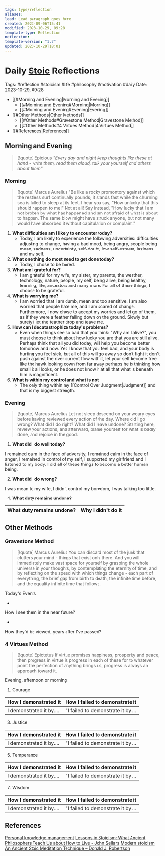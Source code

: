 ```yaml
---
tags: type/reflection
aliases: 
lead: Lead paragraph goes here
created: 2023-09-06T15:41
modified: 2023-10-29, 09:28
template-type: Reflection
Reflection: 1
template-version: "1.7"
updated: 2023-10-29T18:01
---
```



# Daily [Stoic](../SLIP-BOX/Stoicism.md) Reflections

Tags:  #reflection #stoicism #life #philosophy #motivation #daily 
Date: 2023-10-29, 09:28

- [[#Morning and Evening|Morning and Evening]]
	- [[#Morning and Evening#Morning|Morning]]
	- [[#Morning and Evening#Evening|Evening]]
- [[#Other Methods|Other Methods]]
	- [[#Other Methods#Gravestone Method|Gravestone Method]]
	- [[#Other Methods#4 Virtues Method|4 Virtues Method]]
- [[#References|References]]


## Morning and Evening

> [!quote] Epicious 
> _"Every day and night keep thoughts like these at hand - write them, read them aloud, talk your yourself and others about them"_

### Morning

> [!quote] Marcus Aurelius
> "Be like a rocky promontory against which the restless surf continually pounds; it stands fast while the churning sea is lulled to sleep at its feet. I hear you say, "How unlucky that this should happen to me!" Not at all! Say instead, "How lucky that I am not broken by what has happened and am not afraid of what is about to happen. The same blow might have struck anyone, but not many would have absorbed it without capitulation or complaint."

1. **What difficulties am I likely to encounter today?**
	- Today, I am likely to experience the following adversities: difficulties adjusting to change, having a bad mood, being angry, people being mean, sadness, uncertainty, self-doubt, low self-esteem, laziness and my self. 
2. **What one thing do most need to get done today?**
	- Today, I chose to be bored. 
1. **What am I grateful for?**
	- I am grateful for my wife, my sister, my parents, the weather, technology, nature, people, my self, being alive, being healthy, learning, life, ancestors and many more. For all of these things, I choose to be grateful. 
2. **What is worrying me?**
	- I am worried that I am dumb, mean and too sensitive. I am also worried that people hate me, and I am scared of change. Furthermore, I now chose to accept my worries and let go of them, as if they were a feather falling down on the ground. Slowly but surely I let the feather drop and leave me. 
3. **How can I decatastrophize today's problems?**
	- Even when things see so bad that you think: "Why am I alive?", you must choose to think about how lucky you are that you are still alive. Perhaps think that all you did today, will help you become better tomorrow and now. Yes I know that you feel bad, and your body is hurting you feel sick, but all of this will go away so don't fight it don't push against the river current flow with it, let your self become free like the hawk looking down from far away perhaps he is thinking how small it all looks, or he does not know it at all that what is beneath him is magnificent.
4. **What is within my control and what is not**
	- The only thing within my [[Control Over Judgment|Judgment]] and that is my biggest strength. 

### Evening

> [!quote] Marcus Aurelius
> Let not sleep descend on your weary eyes before having reviewed every action of the day. Where did I go wrong? What did I do right? What did I leave undone? Starting here, review your actions, and afterward, blame yourself for what is badly done, and rejoice in the good.

1. **What did I do well today?**

I remained calm in the face of adversity, I remained calm in the face of anger, I remained in control of my self, I supported my girlfriend and I listened to my body. I did all of these things to become a better human being. 

2. **What did I do wrong?**

I was mean to my wife, I didn't control my boredom, I was talking too little. 

4. **What duty remains undone?**

| What duty remains undone? | Why I didn't do it |
| ------------------- | ---------------- |

## Other Methods

### Gravestone Method

> [!quote] Marcus Aurelius
> You can discard most of the junk that clutters your mind - things that exist only there. And you will immediately make vast space for yourself by grasping the whole universe in your thoughts, by contemplating the eternity of time, and by reflecting on the speed with which things change - each part of everything, the brief gap from birth to death, the infinite time before, and the equality infinite time that follows. 

Today's Events 

-

How I see them in the near future? 

-

How they'd be viewed, years after I've passed?

### 4 Virtues Method

> [!quote] Epictetus 
> If virtue promises happiness, prosperity and peace, then progress in virtue is progress in each of these for to whatever point the perfection of anything brings us, progress is always an approach toward it.

Evening, afternoon or morning

1. Courage 

| How I demonstrated it  | How I failed to demonstrate it |
| ------------------- | ---------------- |
| I demonstrated it by....                 | "I failed to demonstrate it by ...              |

3. Justice

| How I demonstrated it  | How I failed to demonstrate it |
| ------------------- | ---------------- |
| I demonstrated it by....                 | "I failed to demonstrate it by ...             

5. Temperance

| How I demonstrated it  | How I failed to demonstrate it |
| ------------------- | ---------------- |
| I demonstrated it by....                 | "I failed to demonstrate it by ...             

7. Wisdom

| How I demonstrated it  | How I failed to demonstrate it |
| ------------------- | ---------------- |
| I demonstrated it by....                 | "I failed to demonstrate it by ...             

## References

[Personal knowledge management](Personal%20knowledge%20management.md)
[Lessons in Stoicism: What Ancient Philosophers Teach Us about How to Live - John Sellars](https://books.google.cz/books/about/Lessons_in_Stoicism.html?id=ky84zQEACAAJ&redir_esc=y)
[Modern stoicism](https://modernstoicism.com/)
[An Ancient Stoic Meditation Technique – Donald J. Robertson](https://donaldrobertson.name/2017/03/22/an-ancient-stoic-meditation-technique/)


